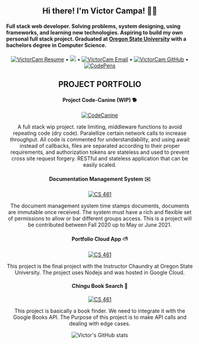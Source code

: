 <h2 align="center"> Hi there! I'm Victor Campa! 👋🦊 </h2>

<h4>Full stack web developer. Solving problems, system designing, using frameworks, and learning new technologies. Aspiring to build my own personal full stack project. Graduated at <a href="https://oregonstate.edu">Oregon State University</a> with a bachelors degree in Computer Science.</h4>

<div align="center">


[![VictorCam Resume](https://img.shields.io/badge/%F0%9F%93%9D-Resume-success)](https://docs.google.com/document/d/18S8JYCI4hj6F7bjEwpDMD2Rs0uEpWpmxWH_kLNPCV04/edit?usp=sharing) • ![](https://visitor-badge.glitch.me/badge?page_id=VictorCam.VictorCam) • [![VictorCam Email](https://img.shields.io/badge/%F0%9F%93%AC-Contact-important)](mailto:campav@oregonstate.edu) • [![VictorCam GitHub](https://img.shields.io/github/followers/VictorCam?label=follow&style=social)](https://github.com/VictorCam) • [![CodePens](https://img.shields.io/badge/%F0%9F%96%8A%EF%B8%8F-CodePen-%236560e0)](https://codepen.io/victorcam)

<h2 align="center">PROJECT PORTFOLIO</h2>

<h4>Project Code-Canine (WIP) 🐕</h4>

[![CodeCanine](https://github-readme-stats.vercel.app/api/pin/?username=VictorCam&repo=project-cc)](https://github.com/VictorCam/project-cc) 

A full stack wip project. rate limiting, middleware functions to avoid repeating code (dry code). Paralellize certain network calls to increase throughput. All code is commented for understandability, and using await instead of callbacks, files are separated according to their proper requirements, and authorization tokens are stateless and used to prevent cross site request forgery. RESTful and stateless application that can be easily scaled.
  

<h4>Documentation Management System ✉️</h4>

[![CS 461](https://github-readme-stats.vercel.app/api/pin/?username=VictorCam&repo=CS461_Project)](https://github.com/VictorCam/CS461_Project) 

The document management system time stamps documents, documents are immutable once received. The system must have a rich and flexible set of permissions to allow or bar different groups access. This is a project will be contributed between Fall 2020 up to May or June 2021.


<h4>Portfolio Cloud App ⛅</h4>

[![CS 461](https://github-readme-stats.vercel.app/api/pin/?username=VictorCam&repo=Portfolio-CloudApp)](https://github.com/VictorCam/Portfolio-CloudApp)

This project is the final project with the Instructor Chaundry at Oregon State University. The project uses Nodejs and was hosted in Google Cloud.


<h4>Chingu Book Search 📒</h4>

[![CS 461](https://github-readme-stats.vercel.app/api/pin/?username=VictorCam&repo=Chingu-Prework-Project-Book-Finder)](https://github.com/VictorCam/Chingu-Prework-Project-Book-Finder)

This project is basically a book finder. We need to integrate it with the Google Books API. The Purpose of this project is to make API calls and dealing with edge cases.


![Victor's GitHub stats](https://github-readme-stats.vercel.app/api?username=VictorCam&show_icons=true&theme=tokyonight)


</div>


<!--
**VictorCam/VictorCam** is a ✨ _special_ ✨ repository because its `README.md` (this file) appears on your GitHub profile.

Here are some ideas to get you started:

- 🔭 I’m currently working on ...
- 
- 🌱 I’m currently learning ...
- 
- 👯 I’m looking to collaborate on ...
- 
- 🤔 I’m looking for help with ...
- 
- 💬 Ask me about ...
- 
- ⚡ Fun fact: ...
- 
-->
